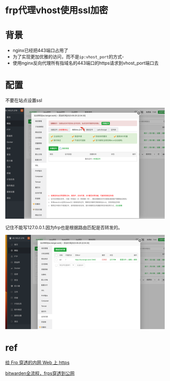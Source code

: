# frp代理vhost使用ssl加密




# 背景

- nginx已经把443端口占用了
- 为了实现更加优雅的访问，而不是`ip:vhost_port`的方式-
- 使用nginx反向代理所有指域名的443端口的https请求到vhost_port端口去



# 配置

不要在站点设置ssl

![refs/heads/master/image-20230630001554800](https://raw.githubusercontent.com/kengerlwl/kengerlwl.github.io/refs/heads/master/image/11bf76605aba903c1ec0b31c60df5727/d3ab6b082bdd7072479cf6501421994e.png)



记住不能写127.0.0.1.因为frp也是根据路由匹配是否转发的。

![refs/heads/master/image-20230630001541198](https://raw.githubusercontent.com/kengerlwl/kengerlwl.github.io/refs/heads/master/image/11bf76605aba903c1ec0b31c60df5727/b3f2ff4cc0a6f7e5a3a5368b0fba52d8.png)









# ref

[给 Frp 穿透的内网 Web 上 https](https://blog.csdn.net/boazheng/article/details/113805793?spm=1001.2101.3001.6650.2&utm_medium=distribute.pc_relevant.none-task-blog-2%7Edefault%7ECTRLIST%7ERate-2-113805793-blog-121888173.235%5Ev38%5Epc_relevant_default_base&depth_1-utm_source=distribute.pc_relevant.none-task-blog-2%7Edefault%7ECTRLIST%7ERate-2-113805793-blog-121888173.235%5Ev38%5Epc_relevant_default_base&utm_relevant_index=3)

[bitwarden全流程，frps穿透到公网](https://sspai.com/post/61976)


